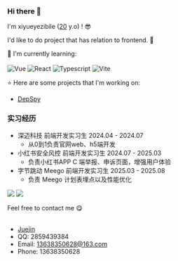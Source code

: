 ### Hi there 👋

I'm xiyueyezibile ([20](https://github.com/moepoi/moepoi/commit/c15e0dc41a58149d47f7813f145259151a2a73c7) y.o) ! :sunglasses:

I'd like to do project that has relation to frontend. :ghost:

:page_with_curl: I'm currently learning:
<br><br>
![Vue](https://img.shields.io/badge/Vue-8A2BE2)
![React](https://img.shields.io/badge/React-8A2BE2)
![Typescript](https://img.shields.io/badge/Typescript-8A2BE2)
![Vite](https://img.shields.io/badge/Vite-8A2BE2)

:star: Here are some projects that I'm working on:
- [DepSpy](https://github.com/DepSpy/depspy)

### 实习经历
  * 深迈科技 前端开发实习生  2024.04 - 2024.07
    * 从0到1负责官网web、h5端开发
  * 小红书安全风控 前端开发实习生 2024.07 - 2025.03
    * 负责小红书APP C 端举报、申诉页面，增强用户体验
  * 字节跳动 Meego 前端开发实习生 2025.03 - 2025.08
    * 负责 Meego 计划表埋点以及性能优化

<!-- <details> -->
<!-- <summary>:trophy: Github Stats</summary> -->
<img src="https://bad-apple-github-readme.vercel.app/api?show_bg=1&username=xiyueyezibile">
<img src="https://github-profile-trophy.vercel.app/?username=xiyueyezibile">
<!-- </details> -->

<br>





Feel free to contact me :yum:
<br><br>
* [Juejin](https://juejin.cn/user/2159893581924631)
* QQ: 2859439384
* Email: 13638350628@163.com
* Phone: 13638350628
